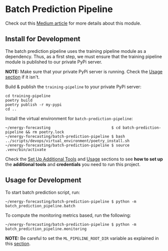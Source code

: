 # Batch Prediction Pipeline

Check out this
[Medium article](https://towardsdatascience.com/unlock-the-secret-to-efficient-batch-prediction-pipelines-using-python-a-feature-store-and-gcs-17a1462ca489)
for more details about this module.

## Install for Development

The batch prediction pipeline uses the training pipeline module as a dependency.
Thus, as a first step, we must ensure that the training pipeline module is
published to our private PyPi server.

**NOTE:** Make sure that your private PyPi server is running. Check the
[Usage section](https://github.com/iusztinpaul/energy-forecasting#the-pipeline)
if it isn't.

Build & publish the `training-pipeline` to your private PyPi server:

```shell
cd training-pipeline
poetry build
poetry publish -r my-pypi
cd ..
```

Install the virtual environment for `batch-prediction-pipeline`:

```shell
~/energy-forecasting                           $ cd batch-prediction-pipeline && rm poetry.lock
~/energy-forecasting/batch-prediction-pipeline $ bash ../scripts/devops/virtual_environment/poetry_install.sh
~/energy-forecasting/batch-prediction-pipeline $ source .venv/bin/activate
```

Check the
[Set Up Additional Tools](https://github.com/iusztinpaul/energy-forecasting#-set-up-additional-tools-)
and [Usage](https://github.com/iusztinpaul/energy-forecasting#usage) sections to
see **how to set up** the **additional tools** and **credentials** you need to
run this project.

## Usage for Development

To start batch prediction script, run:

```shell
~/energy-forecasting/batch-prediction-pipeline $ python -m batch_prediction_pipeline.batch
```

To compute the monitoring metrics based, run the following:

```shell
~/energy-forecasting/batch-prediction-pipeline $ python -m batch_prediction_pipeline.monitoring
```

**NOTE:** Be careful to set the `ML_PIPELINE_ROOT_DIR` variable as explained in
this
[section](https://github.com/iusztinpaul/energy-forecasting#set-up-the-ml_pipeline_root_dir-variable).
